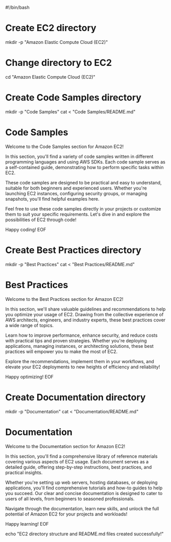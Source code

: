 #!/bin/bash

# Create EC2 directory
mkdir -p "Amazon Elastic Compute Cloud (EC2)"

# Change directory to EC2
cd "Amazon Elastic Compute Cloud (EC2)"

# Create Code Samples directory
mkdir -p "Code Samples"
cat <<EOF > "Code Samples/README.md"
# Code Samples

Welcome to the Code Samples section for Amazon EC2!

In this section, you'll find a variety of code samples written in different programming languages and using AWS SDKs. Each code sample serves as a self-contained guide, demonstrating how to perform specific tasks within EC2.

These code samples are designed to be practical and easy to understand, suitable for both beginners and experienced users. Whether you're launching EC2 instances, configuring security groups, or managing snapshots, you'll find helpful examples here.

Feel free to use these code samples directly in your projects or customize them to suit your specific requirements. Let's dive in and explore the possibilities of EC2 through code!

Happy coding!
EOF

# Create Best Practices directory
mkdir -p "Best Practices"
cat <<EOF > "Best Practices/README.md"
# Best Practices

Welcome to the Best Practices section for Amazon EC2!

In this section, we'll share valuable guidelines and recommendations to help you optimize your usage of EC2. Drawing from the collective experience of AWS architects, engineers, and industry experts, these best practices cover a wide range of topics.

Learn how to improve performance, enhance security, and reduce costs with practical tips and proven strategies. Whether you're deploying applications, managing instances, or architecting solutions, these best practices will empower you to make the most of EC2.

Explore the recommendations, implement them in your workflows, and elevate your EC2 deployments to new heights of efficiency and reliability!

Happy optimizing!
EOF

# Create Documentation directory
mkdir -p "Documentation"
cat <<EOF > "Documentation/README.md"
# Documentation

Welcome to the Documentation section for Amazon EC2!

In this section, you'll find a comprehensive library of reference materials covering various aspects of EC2 usage. Each document serves as a detailed guide, offering step-by-step instructions, best practices, and practical insights.

Whether you're setting up web servers, hosting databases, or deploying applications, you'll find comprehensive tutorials and how-to guides to help you succeed. Our clear and concise documentation is designed to cater to users of all levels, from beginners to seasoned professionals.

Navigate through the documentation, learn new skills, and unlock the full potential of Amazon EC2 for your projects and workloads!

Happy learning!
EOF

echo "EC2 directory structure and README.md files created successfully!"
